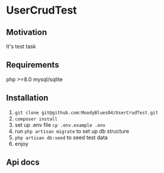 # UserCrudTest

## Motivation
It's test task

## Requirements
php >=8.0 mysql/sqlite

## Installation
1. ```git clone git@github.com:MoodyBlues04/UserCrudTest.git```
2. ```composer install```
3. set up .env file ```cp .env.example .env```
4. run ```php artisan migrate``` to set up db structure
5. ```php artisan db:seed``` to seed test data
6. enjoy

## Api docs
